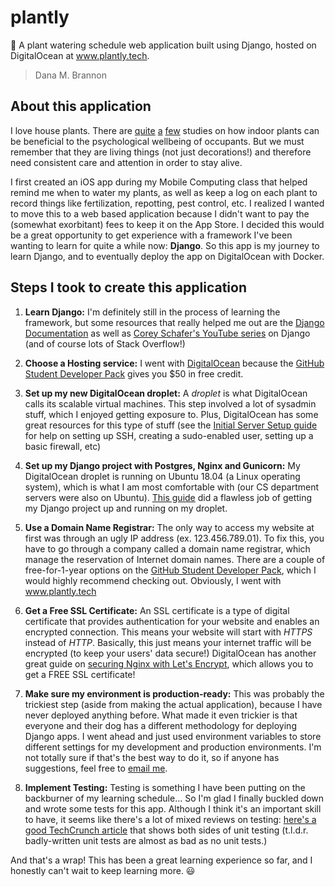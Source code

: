 # plantly
:seedling: A plant watering schedule web application built using Django, hosted on DigitalOcean at www.plantly.tech.
> Dana M. Brannon

## About this application
I love house plants. There are [quite](https://rightasrain.uwmedicine.org/life/leisure/health-benefits-indoor-plants) [a](https://www.psychologytoday.com/us/blog/cravings/201909/11-ways-plants-enhance-your-mental-and-emotional-health) [few](https://www.ncbi.nlm.nih.gov/pmc/articles/PMC4419447/) studies on how indoor plants can be beneficial to the psychological wellbeing of occupants. But we must remember that they are living things (not just decorations!) and therefore need consistent care and attention in order to stay alive. 

I first created an iOS app during my Mobile Computing class that helped remind me when to water my plants, as well as keep a log on each plant to record things like fertilization, repotting, pest control, etc. I realized I wanted to move this to a web based application because I didn't want to pay the (somewhat exorbitant) fees to keep it on the App Store. I decided this would be a great opportunity to get experience with a framework I've been wanting to learn for quite a while now: **Django**. So this app is my journey to learn Django, and to eventually deploy the app on DigitalOcean with Docker.

## Steps I took to create this application
1. **Learn Django:** I'm definitely still in the process of learning the framework, but some resources that really helped me out are the [Django Documentation](https://docs.djangoproject.com/en/3.0/intro/tutorial01/) as well as [Corey Schafer's YouTube series](https://www.youtube.com/watch?v=UmljXZIypDc) on Django (and of course lots of Stack Overflow!)

2. **Choose a Hosting service:** I went with [DigitalOcean](https://www.digitalocean.com/) because the [GitHub Student Developer Pack](https://education.github.com/pack) gives you $50 in free credit.

3. **Set up my new DigitalOcean droplet:** A <i>droplet</i> is what DigitalOcean calls its scalable virtual machines. This step involved a lot of sysadmin stuff, which I enjoyed getting exposure to. Plus, DigitalOcean has some great resources for this type of stuff (see the [Initial Server Setup guide](https://www.digitalocean.com/community/tutorials/initial-server-setup-with-ubuntu-18-04) for help on setting up SSH, creating a sudo-enabled user, setting up a basic firewall, etc)

4. **Set up my Django project with Postgres, Nginx and Gunicorn:** My DigitalOcean droplet is running on Ubuntu 18.04 (a Linux operating system), which is what I am most comfortable with (our CS department servers were also on Ubuntu). [This guide](https://www.digitalocean.com/community/tutorials/how-to-set-up-django-with-postgres-nginx-and-gunicorn-on-ubuntu-18-04) did a flawless job of getting my Django project up and running on my droplet.

5. **Use a Domain Name Registrar:** The only way to access my website at first was through an ugly IP address (ex. 123.456.789.01). To fix this, you have to go through a company called a domain name registrar, which manage the reservation of Internet domain names. There are a couple of free-for-1-year options on the [GitHub Student Developer Pack](https://education.github.com/pack), which I would highly recommend checking out. Obviously, I went with www.plantly.tech

6. **Get a Free SSL Certificate:** An SSL certificate is a type of digital certificate that provides authentication for your website and enables an encrypted connection. This means your website will start with <i>HTTPS</i> instead of <i>HTTP</i>. Basically, this just means your internet traffic will be encrypted (to keep your users' data secure!) DigitalOcean has another great guide on [securing Nginx with Let's Encrypt](https://www.digitalocean.com/community/tutorials/how-to-secure-nginx-with-let-s-encrypt-on-ubuntu-18-04), which allows you to get a FREE SSL certificate!

7. **Make sure my environment is production-ready:** This was probably the trickiest step (aside from making the actual application), because I have never deployed anything before. What made it even trickier is that everyone and their dog has a different methodology for deploying Django apps. I went ahead and just used environment variables to store different settings for my development and production environments. I'm not totally sure if that's the best way to do it, so if anyone has suggestions, feel free to [email me](mailto:dana.brannon@utexas.edu).

8. **Implement Testing:** Testing is something I have been putting on the backburner of my learning schedule... So I'm glad I finally buckled down and wrote some tests for this app. Although I think it's an important skill to have, it seems like there's a lot of mixed reviews on testing: [here's a good TechCrunch article](https://techcrunch.com/2016/03/20/paging-eugene-o-neill/) that shows both sides of unit testing (t.l.d.r. badly-written unit tests are almost as bad as no unit tests.)

And that's a wrap! This has been a great learning experience so far, and I honestly can't wait to keep learning more. 😃
